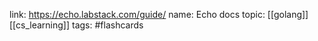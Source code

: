 link: https://echo.labstack.com/guide/
name: Echo docs
topic: [[golang]] [[cs_learning]]
tags: #flashcards 

